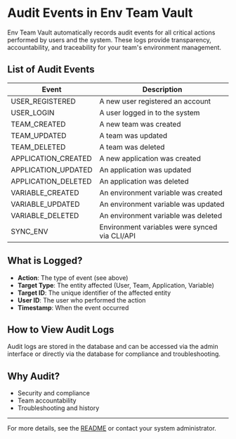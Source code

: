 # Audit Events in Env Team Vault

Env Team Vault automatically records audit events for all critical actions performed by users and the system. These logs provide transparency, accountability, and traceability for your team's environment management.

## List of Audit Events

| Event                | Description                                                      |
|----------------------|------------------------------------------------------------------|
| USER_REGISTERED      | A new user registered an account                                 |
| USER_LOGIN           | A user logged in to the system                                   |
| TEAM_CREATED         | A new team was created                                           |
| TEAM_UPDATED         | A team was updated                                               |
| TEAM_DELETED         | A team was deleted                                               |
| APPLICATION_CREATED  | A new application was created                                    |
| APPLICATION_UPDATED  | An application was updated                                       |
| APPLICATION_DELETED  | An application was deleted                                       |
| VARIABLE_CREATED     | An environment variable was created                              |
| VARIABLE_UPDATED     | An environment variable was updated                              |
| VARIABLE_DELETED     | An environment variable was deleted                              |
| SYNC_ENV             | Environment variables were synced via CLI/API                    |

## What is Logged?
- **Action**: The type of event (see above)
- **Target Type**: The entity affected (User, Team, Application, Variable)
- **Target ID**: The unique identifier of the affected entity
- **User ID**: The user who performed the action
- **Timestamp**: When the event occurred

## How to View Audit Logs
Audit logs are stored in the database and can be accessed via the admin interface or directly via the database for compliance and troubleshooting.

## Why Audit?
- Security and compliance
- Team accountability
- Troubleshooting and history

---
For more details, see the [README](../README.md) or contact your system administrator.
